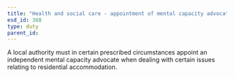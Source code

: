 ```yaml
---
title: "Health and social care - appointment of mental capacity advocate"
esd_id: 368
type: duty
parent_id:  
---
```


A local authority must in certain prescribed circumstances appoint an independent mental capacity advocate when dealing with certain issues relating to residential accommodation.

